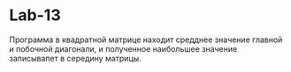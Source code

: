 # Lab-13
Программа в квадратной матрице находит средднее значение главной и побочной диагонали, и полученное наибольшее значение записывапет в середину матрицы. 
